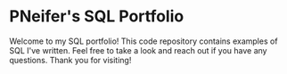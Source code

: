# PNeifer's SQL Portfolio

Welcome to my SQL portfolio! This code repository contains examples of SQL I've written. Feel free to take a look and reach out if you have any questions.  Thank you for visiting!
